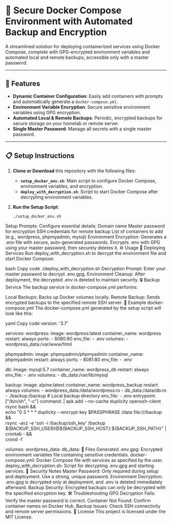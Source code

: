 # 🚀 Secure Docker Compose Environment with Automated Backup and Encryption

A streamlined solution for deploying containerized services using Docker Compose, complete with GPG-encrypted environment variables and automated local and remote backups, accessible only with a master password.

---

## 🌟 Features

- **Dynamic Container Configuration**: Easily add containers with prompts and automatically generate a `docker-compose.yml`.
- **Environment Variable Encryption**: Secure sensitive environment variables using GPG encryption.
- **Automated Local & Remote Backups**: Periodic, encrypted backups for secure storage on your homelab or remote server.
- **Single Master Password**: Manage all secrets with a single master password.

---

## 📋 Setup Instructions

1. **Clone or Download** this repository with the following files:
   - **`setup_docker_env.sh`**: Main script to configure Docker Compose, environment variables, and encryption.
   - **`deploy_with_decryption.sh`**: Script to start Docker Compose after decrypting environment variables.

2. **Run the Setup Script**:
   ```bash
   ./setup_docker_env.sh
Setup Prompts: Configure essential details:
Domain name
Master password for encryption
SSH credentials for remote backup
List of containers to add (e.g., wordpress, phpmyadmin, mysql)
Environment Encryption:
Generates a .env file with secure, auto-generated passwords.
Encrypts .env with GPG using your master password, then securely deletes it.
⚙️ Usage
🚀 Deploying Services
Run deploy_with_decryption.sh to decrypt the environment file and start Docker Compose:

bash
Copy code
./deploy_with_decryption.sh
Decryption Prompt: Enter your master password to decrypt .env.gpg.
Environment Cleanup: After deployment, the decrypted .env is deleted to maintain security.
🔒 Backup Service
The backup service in docker-compose.yml performs:

Local Backups: Backs up Docker volumes locally.
Remote Backup: Sends encrypted backups to the specified remote SSH server.
🔧 Example docker-compose.yml
The docker-compose.yml generated by the setup script will look like this:

yaml
Copy code
version: '3.7'

services:
  wordpress:
    image: wordpress:latest
    container_name: wordpress
    restart: always
    ports:
      - 8080:80
    env_file:
      - .env
    volumes:
      - wordpress_data:/var/www/html

  phpmyadmin:
    image: phpmyadmin/phpmyadmin
    container_name: phpmyadmin
    restart: always
    ports:
      - 8081:80
    env_file:
      - .env

  db:
    image: mysql:5.7
    container_name: wordpress_db
    restart: always
    env_file:
      - .env
    volumes:
      - db_data:/var/lib/mysql

  backup:
    image: alpine:latest
    container_name: wordpress_backup
    restart: always
    volumes:
      - wordpress_data:/data/wordpress:ro
      - db_data:/data/db:ro
      - ./backup:/backup  # Local backup directory
    env_file:
      - .env
    entrypoint: ["/bin/sh", "-c"]
    command: |
      apk add --no-cache duplicity openssh-client rsync bash && \
      echo "0 3 * * * duplicity --encrypt-key \$PASSPHRASE /data file:///backup && \
      rsync -avz -e 'ssh -i /backup/ssh_key' /backup \${BACKUP_SSH_USER}@\${BACKUP_SSH_HOST}:\${BACKUP_SSH_PATH}" | crontab - && \
      crond -f

volumes:
  wordpress_data:
  db_data:
📄 Files Generated
.env.gpg: Encrypted environment variables file containing sensitive credentials.
docker-compose.yml: Docker Compose file with services as specified by the user.
deploy_with_decryption.sh: Script for decrypting .env.gpg and starting services.
🔐 Security Notes
Master Password: Only required during setup and deployment. Use a strong, unique password.
Environment Decryption: .env.gpg is decrypted only at deployment, and .env is deleted immediately afterward.
Backup Security: Encrypted backups can only be decrypted with the specified encryption key.
🛠 Troubleshooting
GPG Decryption Fails: Verify the master password is correct.
Container Not Found: Confirm container names on Docker Hub.
Backup Issues: Check SSH connectivity and remote server permissions.
📜 License
This project is licensed under the MIT License.
